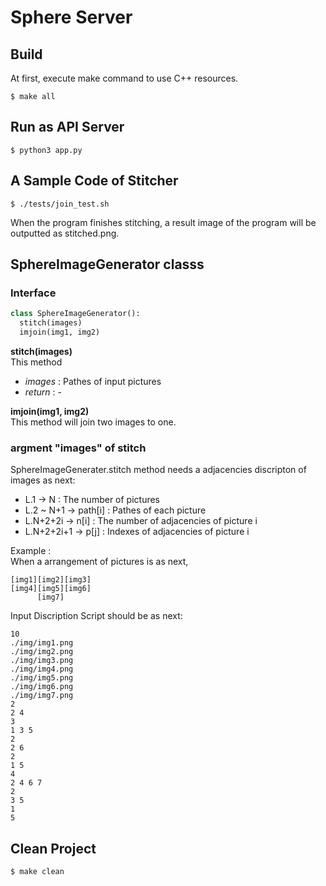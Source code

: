 Sphere Server
=============

## Build
At first, execute make command to use C++ resources.
```
$ make all
```

## Run as API Server
```
$ python3 app.py
```

## A Sample Code of Stitcher
```
$ ./tests/join_test.sh
```
When the program finishes stitching, a result image of the program will be outputted as stitched.png.  

## SphereImageGenerator classs
### Interface
``` python
class SphereImageGenerator():
  stitch(images)
  imjoin(img1, img2)
```

**stitch(images)**  
This method

 * *images* : Pathes of input pictures
 * *return* : -

**imjoin(img1, img2)**  
This method will join two images to one.  

### argment "images" of stitch
SphereImageGenerater.stitch method needs a adjacencies discripton of images as next:

 * L.1 -> N : The number of pictures  
 * L.2 ~ N+1 -> path\[i\] : Pathes of each picture  
 * L.N+2+2i -> n\[i\] : The number of adjacencies of picture i  
 * L.N+2+2i+1 -> p\[j\] : Indexes of adjacencies of picture i  

Example :  
When a arrangement of pictures is as next,
```
[img1][img2][img3]
[img4][img5][img6]
      [img7]
```
Input Discription Script should be as next:
```
10
./img/img1.png
./img/img2.png
./img/img3.png
./img/img4.png
./img/img5.png
./img/img6.png
./img/img7.png
2
2 4
3
1 3 5
2
2 6
2
1 5
4
2 4 6 7
2
3 5
1
5
```

## Clean Project
```
$ make clean
```

